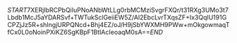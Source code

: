 $START$7XERjIbRCPbQiIuPNoANbWtLLg0rbMCMziSvgrFXQr/t31RXg3UMo3t7Lbdb1McJ5aYDARSvf+TWTukSclGeiiEW5Z/Al2EbcLvrTXqsZF+Ix3QqlU191GCPZjJz5R+shIngjURPQNcd+Bhj4EZ/oJ/H9jSbYWXMH9PWw+mOkgowmaqTfCx0L0oNoinPXiKZ6SgKBpF1BtIAcIeoaqM0sA==$END$